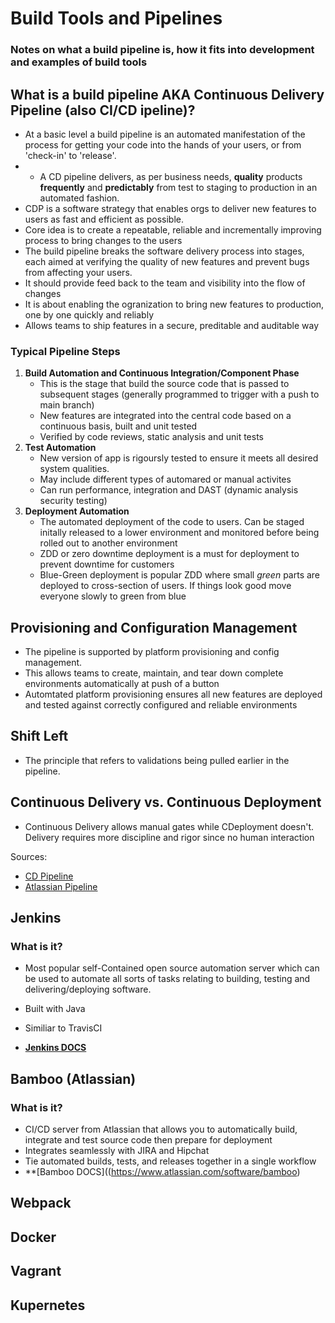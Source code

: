 # Build Tools and Pipelines

### Notes on what a build pipeline is, how it fits into development and examples of build tools


## What is a build pipeline AKA Continuous Delivery Pipeline (also CI/CD ipeline)?
* At a basic level a build pipeline is an automated manifestation of the process for getting your code into the hands of your users, or from 'check-in' to 'release'.
* * A CD pipeline delivers, as per business needs, **quality** products **frequently** and **predictably** from test to staging to production in an automated fashion.
* CDP is a software strategy that enables orgs to deliver new features to users as fast and efficient as possible. 
* Core idea is to create a repeatable, reliable and incrementally improving process to bring changes to the users
* The build pipeline breaks the software delivery process into stages, each aimed at verifying the quality of new features and prevent bugs from affecting your users. 
* It should provide feed back to the team and visibility into the flow of changes
* It is about enabling the ogranization to bring new features to production, one by one quickly and reliably
* Allows teams to ship features in a secure, preditable and auditable way


### Typical Pipeline Steps

1. __Build Automation and Continuous Integration/Component Phase__
    *  This is the stage that build the source code that is passed to subsequent stages (generally programmed to trigger with a push to main branch)
    *  New features are integrated into the central code based on a continuous basis, built and unit tested
    *  Verified by code reviews, static analysis and unit tests
2. __Test Automation__
    * New version of app is rigoursly tested to ensure it meets all desired system qualities. 
    * May include different types of automared or manual activites 
    * Can run performance, integration and DAST (dynamic analysis security testing) 
3. __Deployment Automation__ 
    *  The automated deployment of the code to users. Can be staged initally released to a lower environment and monitored before being rolled out to another environment
    *  ZDD or zero downtime deployment is a must for deployment to prevent downtime for customers
    * Blue-Green deployment is popular ZDD where small *green* parts are deployed to cross-section of users. If things look good move everyone slowly to green from blue
   
## Provisioning and Configuration Management
* The pipeline is supported by platform provisioning and config management. 
* This allows teams to create, maintain, and tear down complete environments automatically at push of a button
* Automtated platform provisioning ensures all new features are deployed and tested against correctly configured and reliable environments    

## Shift Left
* The principle that refers to validations being pulled earlier in the pipeline. 

## Continuous Delivery vs. Continuous Deployment
* Continuous Delivery allows manual gates while CDeployment doesn't. Delivery requires more discipline and rigor since no human interaction

Sources: 
* [CD Pipeline](https://devops.com/continuous-delivery-pipeline/)
* [Atlassian Pipeline](https://www.atlassian.com/continuous-delivery/pipeline)


## Jenkins
### What is it? 
* Most popular self-Contained open source automation server which can be used to automate all sorts of tasks relating to building, testing and delivering/deploying software. 
* Built with Java
* Similiar to TravisCI

 * **[Jenkins DOCS](https://jenkins.io/doc)** 

## Bamboo (Atlassian)
### What is it? 
* CI/CD server from Atlassian that allows you to automatically build, integrate and test source code then prepare for deployment
* Integrates seamlessly with JIRA and Hipchat
* Tie automated builds, tests, and releases together in a single workflow
* **[Bamboo DOCS]((https://www.atlassian.com/software/bamboo)


## Webpack


## Docker


## Vagrant

## Kupernetes 